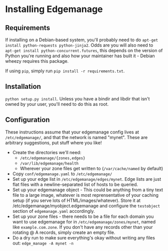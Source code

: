 Installing Edgemanage
========

Requirements
--------

If installing on a Debian-based system, you'll probably need to do
`apt-get install python-requests python-jinja2`. Odds are you will
also need to `apt-get install python-concurrent.futures`, this depends
on the version of Python you're running and also how your maintainer
has built it - Debian wheezy requires this package.

If using `pip`, simply run `pip install -r requirements.txt`.

Installation
--------

`python setup.py install`. Unless you have a bindir and libdir that
isn't owned by your user, you'll need to do this as root.

Configuration
--------

These instructions assume that your edgemanage config lives at
`/etc/edgemanage/`, and that the network is named "mynet". These are
arbitrary suggestions, put stuff where you like!

* Create the directories we'll need:
    * `/etc/edgemanage/{zones,edges}`
    * `/var/lib/edgemanage/health`
    * Wherever your zone files get written to (`/var/cache/named` by default)
* Copy `conf/edgemanage.yaml` to `/etc/edgemanage/`
* Set up your edge list in `/etc/edgemanage/edges/mynet`. Edge lists
  are just flat files with a newline-separated list of hosts to be
  queried.
* Set up your edgemanage object - This could be anything from a tiny
  text file to a large image, whatever is most reprensentative of your
  caching setup (if you serve lots of HTML/images/whatever). Store it
  at /etc/edgemanage/myobject.edgemanage and configure the
  `testobject` section of `edgemanage.yaml` accordingly.
* Set up your zone files - there needs to be a file for each domain
  you want to use edgemanage for in `/etc/edgemanage/zones/mynet`,
  named like `example.com.zone`. If you don't have any records other
  than your rotating @ A records, simply create an empty file.
* Do a dry run to make sure everything's okay without writing any
  files out: `edge_manage -A mynet -n`

